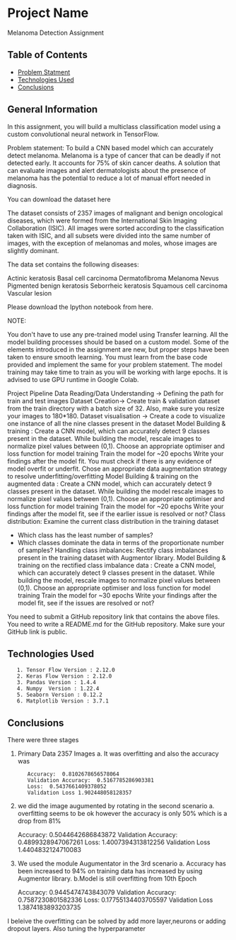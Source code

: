 # Project Name
Melanoma Detection Assignment


## Table of Contents
* [Problem Statment ](#problem-statment)
* [Technologies Used](#technologies-used)
* [Conclusions](#conclusions)

<!-- You can include any other section that is pertinent to your problem -->

## General Information
In this assignment, you will build a multiclass classification model using a custom convolutional neural network in TensorFlow. 

 

Problem statement: To build a CNN based model which can accurately detect melanoma. Melanoma is a type of cancer that can be deadly if not detected early. It accounts for 75% of skin cancer deaths. A solution that can evaluate images and alert dermatologists about the presence of melanoma has the potential to reduce a lot of manual effort needed in diagnosis.


You can download the dataset here


The dataset consists of 2357 images of malignant and benign oncological diseases, which were formed from the International Skin Imaging Collaboration (ISIC). All images were sorted according to the classification taken with ISIC, and all subsets were divided into the same number of images, with the exception of melanomas and moles, whose images are slightly dominant.


The data set contains the following diseases:

Actinic keratosis
Basal cell carcinoma
Dermatofibroma
Melanoma
Nevus
Pigmented benign keratosis
Seborrheic keratosis
Squamous cell carcinoma
Vascular lesion
 
Please download the Ipython notebook from here.

 

NOTE:

You don't have to use any pre-trained model using Transfer learning. All the model building processes should be based on a custom model.
Some of the elements introduced in the assignment are new, but proper steps have been taken to ensure smooth learning. You must learn from the base code provided and implement the same for your problem statement.
The model training may take time to train as you will be working with large epochs. It is advised to use GPU runtime in Google Colab.
 

Project Pipeline
Data Reading/Data Understanding → Defining the path for train and test images 
Dataset Creation→ Create train & validation dataset from the train directory with a batch size of 32. Also, make sure you resize your images to 180*180.
Dataset visualisation → Create a code to visualize one instance of all the nine classes present in the dataset 
Model Building & training : 
Create a CNN model, which can accurately detect 9 classes present in the dataset. While building the model, rescale images to normalize pixel values between (0,1).
Choose an appropriate optimiser and loss function for model training
Train the model for ~20 epochs
Write your findings after the model fit. You must check if there is any evidence of model overfit or underfit.
Chose an appropriate data augmentation strategy to resolve underfitting/overfitting 
Model Building & training on the augmented data :
Create a CNN model, which can accurately detect 9 classes present in the dataset. While building the model rescale images to normalize pixel values between (0,1).
Choose an appropriate optimiser and loss function for model training
Train the model for ~20 epochs
Write your findings after the model fit, see if the earlier issue is resolved or not?
Class distribution: Examine the current class distribution in the training dataset 
- Which class has the least number of samples?
- Which classes dominate the data in terms of the proportionate number of samples?
Handling class imbalances: Rectify class imbalances present in the training dataset with Augmentor library.
Model Building & training on the rectified class imbalance data :
Create a CNN model, which can accurately detect 9 classes present in the dataset. While building the model, rescale images to normalize pixel values between (0,1).
Choose an appropriate optimiser and loss function for model training
Train the model for ~30 epochs
Write your findings after the model fit, see if the issues are resolved or not?
 

You need to submit a GitHub repository link that contains the above files. You need to write a README.md for the GitHub repository. Make sure your GitHub link is public. 


## Technologies Used
       1. Tensor Flow Version : 2.12.0
       2. Keras Flow Version : 2.12.0
       3. Pandas Version : 1.4.4
       4. Numpy  Version : 1.22.4
       5. Seaborn Version : 0.12.2
       6. Matplotlib Version : 3.7.1
       
<!-- You don't have to answer all the questions - just the ones relevant to your project. -->

## Conclusions
There were three stages 

1. Primary Data  2357 Images 
       a. It was overfitting and also the accuracy was 
       
          Accuracy:  0.8102678656578064
          Validation Accuracy:  0.5167785286903381
          Loss:  0.5437661409378052
          Validation Loss 1.902448058128357
          
  2. we did the image augumented by rotating in the second scenario 
        a. overfitting seems to be ok however the accuracy is only 50% which is a drop from 81%
        
        Accuracy:  0.5044642686843872
        Validation Accuracy:  0.4899328947067261
        Loss:  1.4007394313812256
        Validation Loss 1.4404832124710083
        
   3. We used the module Augumentator in the 3rd scenario 
        a. Accuracy has been increased to 94% on training data has increased by using Augmentor library.
        b.Model is still overfitting from 10th Epoch


        Accuracy:  0.9445474743843079
        Validation Accuracy:  0.7587230801582336
        Loss:  0.17755134403705597
        Validation Loss 1.3874183893203735
        
I beleive the overfitting can be solved by add more layer,neurons or adding dropout layers. Also tuning the hyperparameter
                


<!-- You don't have to answer all the questions - just the ones relevant to your project. -->

